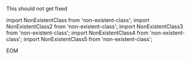 This should not get fixed

<ternary-write path="src/bad-file.ts" description="This will produce 5 TypeScript errors.">
import NonExistentClass from 'non-existent-class';
import NonExistentClass2 from 'non-existent-class';
import NonExistentClass3 from 'non-existent-class';
import NonExistentClass4 from 'non-existent-class';
import NonExistentClass5 from 'non-existent-class';
</ternary-write>

EOM
